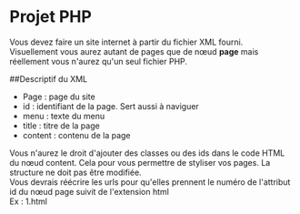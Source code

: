 # Projet PHP
Vous devez faire un site internet à partir du fichier XML fourni.  
Visuellement vous aurez autant de pages que de nœud **page** mais réellement vous n'aurez qu'un seul fichier PHP. 

##Descriptif du XML
- Page : page du site
- id : identifiant de la page. Sert aussi à naviguer
- menu : texte du menu
- title : titre de la page
- content : contenu de la page

Vous n'aurez le droit d'ajouter des classes ou des ids dans le code HTML du nœud content. Cela pour vous permettre de styliser vos pages. La structure ne doit pas être modifiée.   
Vous devrais réécrire les urls pour qu'elles prennent le numéro de l'attribut id du nœud page suivit de l'extension html  
Ex : 1.html